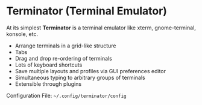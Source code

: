 
# Terminator (Terminal Emulator)

At its simplest **Terminator** is a terminal emulator like xterm, gnome-terminal, konsole, etc.

* Arrange terminals in a grid-like structure
* Tabs
* Drag and drop re-ordering of terminals
* Lots of keyboard shortcuts
* Save multiple layouts and profiles via GUI preferences editor
* Simultaneous typing to arbitrary groups of terminals
* Extensible through plugins

Configuration File: `~/.config/terminator/config`


